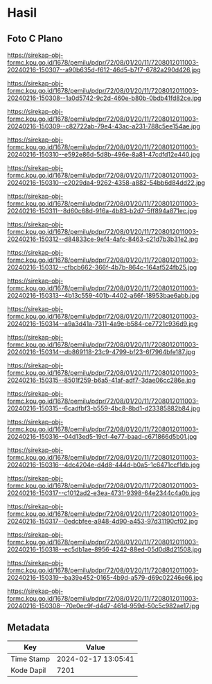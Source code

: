 # Hasil

## Foto C Plano

https://sirekap-obj-formc.kpu.go.id/1678/pemilu/pdpr/72/08/01/20/11/7208012011003-20240216-150307--a90b635d-f612-46d5-b7f7-6782a290d426.jpg

https://sirekap-obj-formc.kpu.go.id/1678/pemilu/pdpr/72/08/01/20/11/7208012011003-20240216-150308--1a0d5742-9c2d-460e-b80b-0bdb41fd82ce.jpg

https://sirekap-obj-formc.kpu.go.id/1678/pemilu/pdpr/72/08/01/20/11/7208012011003-20240216-150309--c82722ab-79e4-43ac-a231-788c5ee154ae.jpg

https://sirekap-obj-formc.kpu.go.id/1678/pemilu/pdpr/72/08/01/20/11/7208012011003-20240216-150310--e592e86d-5d8b-496e-8a81-47cdfd12e440.jpg

https://sirekap-obj-formc.kpu.go.id/1678/pemilu/pdpr/72/08/01/20/11/7208012011003-20240216-150310--c2029da4-9262-4358-a882-54bb6d84dd22.jpg

https://sirekap-obj-formc.kpu.go.id/1678/pemilu/pdpr/72/08/01/20/11/7208012011003-20240216-150311--8d60c68d-916a-4b83-b2d7-5ff894a871ec.jpg

https://sirekap-obj-formc.kpu.go.id/1678/pemilu/pdpr/72/08/01/20/11/7208012011003-20240216-150312--d84833ce-9ef4-4afc-8463-c21d7b3b31e2.jpg

https://sirekap-obj-formc.kpu.go.id/1678/pemilu/pdpr/72/08/01/20/11/7208012011003-20240216-150312--cfbcb662-366f-4b7b-864c-164af524fb25.jpg

https://sirekap-obj-formc.kpu.go.id/1678/pemilu/pdpr/72/08/01/20/11/7208012011003-20240216-150313--4b13c559-401b-4402-a66f-18953bae6abb.jpg

https://sirekap-obj-formc.kpu.go.id/1678/pemilu/pdpr/72/08/01/20/11/7208012011003-20240216-150314--a9a3d41a-7311-4a9e-b584-ce7721c936d9.jpg

https://sirekap-obj-formc.kpu.go.id/1678/pemilu/pdpr/72/08/01/20/11/7208012011003-20240216-150314--db869118-23c9-4799-bf23-6f7964bfe187.jpg

https://sirekap-obj-formc.kpu.go.id/1678/pemilu/pdpr/72/08/01/20/11/7208012011003-20240216-150315--8501f259-b6a5-41af-adf7-3dae06cc286e.jpg

https://sirekap-obj-formc.kpu.go.id/1678/pemilu/pdpr/72/08/01/20/11/7208012011003-20240216-150315--6cadfbf3-b559-4bc8-8bd1-d23385882b84.jpg

https://sirekap-obj-formc.kpu.go.id/1678/pemilu/pdpr/72/08/01/20/11/7208012011003-20240216-150316--04d13ed5-19cf-4e77-baad-c671866d5b01.jpg

https://sirekap-obj-formc.kpu.go.id/1678/pemilu/pdpr/72/08/01/20/11/7208012011003-20240216-150316--4dc4204e-d4d8-444d-b0a5-1c6471ccf1db.jpg

https://sirekap-obj-formc.kpu.go.id/1678/pemilu/pdpr/72/08/01/20/11/7208012011003-20240216-150317--c1012ad2-e3ea-4731-9398-64e2344c4a0b.jpg

https://sirekap-obj-formc.kpu.go.id/1678/pemilu/pdpr/72/08/01/20/11/7208012011003-20240216-150317--0edcbfee-a948-4d90-a453-97d31190cf02.jpg

https://sirekap-obj-formc.kpu.go.id/1678/pemilu/pdpr/72/08/01/20/11/7208012011003-20240216-150318--ec5db1ae-8956-4242-88ed-05d0d8d21508.jpg

https://sirekap-obj-formc.kpu.go.id/1678/pemilu/pdpr/72/08/01/20/11/7208012011003-20240216-150319--ba39e452-0165-4b9d-a579-d69c02246e66.jpg

https://sirekap-obj-formc.kpu.go.id/1678/pemilu/pdpr/72/08/01/20/11/7208012011003-20240216-150308--70e0ec9f-d4d7-461d-959d-50c5c982ae17.jpg


## Metadata

| Key        | Value               |
| ---------- | ------------------- |
| Time Stamp | 2024-02-17 13:05:41 |
| Kode Dapil | 7201                |



